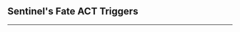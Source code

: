 ## Sentinel's Fate ACT Triggers

------------------------------------------------------------------------------------------------

